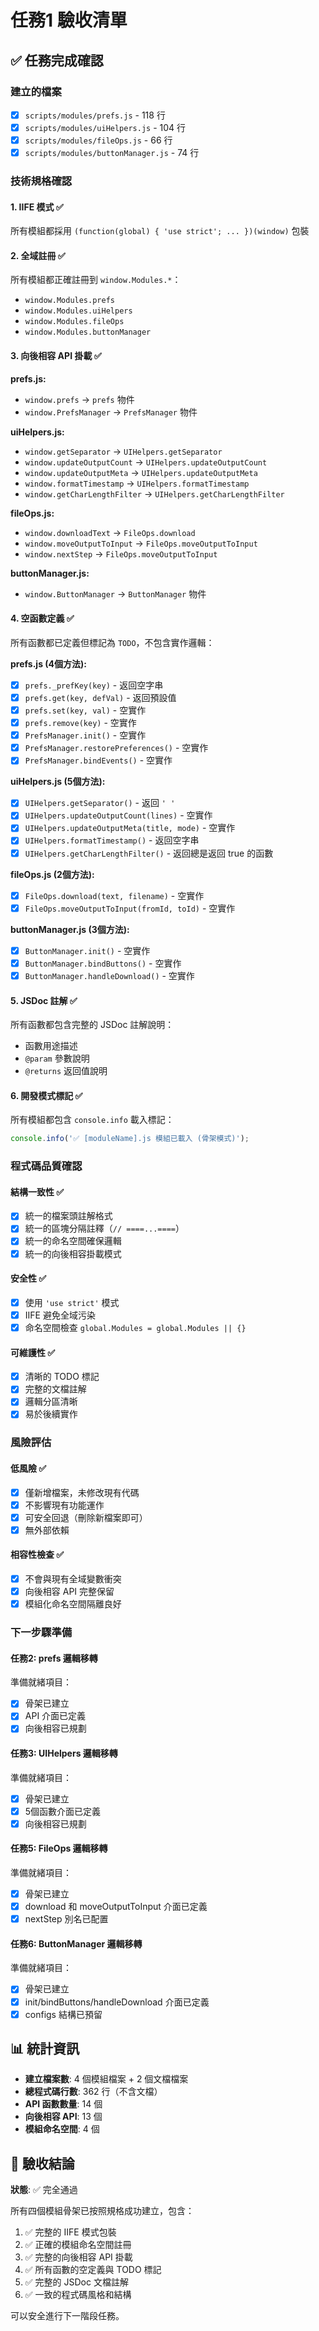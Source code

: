 # 任務1 驗收清單

## ✅ 任務完成確認

### 建立的檔案
- [x] `scripts/modules/prefs.js` - 118 行
- [x] `scripts/modules/uiHelpers.js` - 104 行  
- [x] `scripts/modules/fileOps.js` - 66 行
- [x] `scripts/modules/buttonManager.js` - 74 行

### 技術規格確認

#### 1. IIFE 模式 ✅
所有模組都採用 `(function(global) { 'use strict'; ... })(window)` 包裝

#### 2. 全域註冊 ✅
所有模組都正確註冊到 `window.Modules.*`：
- `window.Modules.prefs`
- `window.Modules.uiHelpers`
- `window.Modules.fileOps`
- `window.Modules.buttonManager`

#### 3. 向後相容 API 掛載 ✅

**prefs.js:**
- `window.prefs` → `prefs` 物件
- `window.PrefsManager` → `PrefsManager` 物件

**uiHelpers.js:**
- `window.getSeparator` → `UIHelpers.getSeparator`
- `window.updateOutputCount` → `UIHelpers.updateOutputCount`
- `window.updateOutputMeta` → `UIHelpers.updateOutputMeta`
- `window.formatTimestamp` → `UIHelpers.formatTimestamp`
- `window.getCharLengthFilter` → `UIHelpers.getCharLengthFilter`

**fileOps.js:**
- `window.downloadText` → `FileOps.download`
- `window.moveOutputToInput` → `FileOps.moveOutputToInput`
- `window.nextStep` → `FileOps.moveOutputToInput`

**buttonManager.js:**
- `window.ButtonManager` → `ButtonManager` 物件

#### 4. 空函數定義 ✅
所有函數都已定義但標記為 `TODO`，不包含實作邏輯：

**prefs.js (4個方法):**
- [x] `prefs._prefKey(key)` - 返回空字串
- [x] `prefs.get(key, defVal)` - 返回預設值
- [x] `prefs.set(key, val)` - 空實作
- [x] `prefs.remove(key)` - 空實作
- [x] `PrefsManager.init()` - 空實作
- [x] `PrefsManager.restorePreferences()` - 空實作
- [x] `PrefsManager.bindEvents()` - 空實作

**uiHelpers.js (5個方法):**
- [x] `UIHelpers.getSeparator()` - 返回 `' '`
- [x] `UIHelpers.updateOutputCount(lines)` - 空實作
- [x] `UIHelpers.updateOutputMeta(title, mode)` - 空實作
- [x] `UIHelpers.formatTimestamp()` - 返回空字串
- [x] `UIHelpers.getCharLengthFilter()` - 返回總是返回 true 的函數

**fileOps.js (2個方法):**
- [x] `FileOps.download(text, filename)` - 空實作
- [x] `FileOps.moveOutputToInput(fromId, toId)` - 空實作

**buttonManager.js (3個方法):**
- [x] `ButtonManager.init()` - 空實作
- [x] `ButtonManager.bindButtons()` - 空實作
- [x] `ButtonManager.handleDownload()` - 空實作

#### 5. JSDoc 註解 ✅
所有函數都包含完整的 JSDoc 註解說明：
- 函數用途描述
- `@param` 參數說明
- `@returns` 返回值說明

#### 6. 開發模式標記 ✅
所有模組都包含 `console.info` 載入標記：
```javascript
console.info('✅ [moduleName].js 模組已載入 (骨架模式)');
```

### 程式碼品質確認

#### 結構一致性 ✅
- [x] 統一的檔案頭註解格式
- [x] 統一的區塊分隔註釋（`// ====...====`）
- [x] 統一的命名空間確保邏輯
- [x] 統一的向後相容掛載模式

#### 安全性 ✅
- [x] 使用 `'use strict'` 模式
- [x] IIFE 避免全域污染
- [x] 命名空間檢查 `global.Modules = global.Modules || {}`

#### 可維護性 ✅
- [x] 清晰的 TODO 標記
- [x] 完整的文檔註解
- [x] 邏輯分區清晰
- [x] 易於後續實作

### 風險評估

#### 低風險 ✅
- [x] 僅新增檔案，未修改現有代碼
- [x] 不影響現有功能運作
- [x] 可安全回退（刪除新檔案即可）
- [x] 無外部依賴

#### 相容性檢查 ✅
- [x] 不會與現有全域變數衝突
- [x] 向後相容 API 完整保留
- [x] 模組化命名空間隔離良好

### 下一步驟準備

#### 任務2: prefs 邏輯移轉
準備就緒項目：
- [x] 骨架已建立
- [x] API 介面已定義
- [x] 向後相容已規劃

#### 任務3: UIHelpers 邏輯移轉  
準備就緒項目：
- [x] 骨架已建立
- [x] 5個函數介面已定義
- [x] 向後相容已規劃

#### 任務5: FileOps 邏輯移轉
準備就緒項目：
- [x] 骨架已建立
- [x] download 和 moveOutputToInput 介面已定義
- [x] nextStep 別名已配置

#### 任務6: ButtonManager 邏輯移轉
準備就緒項目：
- [x] 骨架已建立  
- [x] init/bindButtons/handleDownload 介面已定義
- [x] configs 結構已預留

## 📊 統計資訊

- **建立檔案數**: 4 個模組檔案 + 2 個文檔檔案
- **總程式碼行數**: 362 行（不含文檔）
- **API 函數數量**: 14 個
- **向後相容 API**: 13 個
- **模組命名空間**: 4 個

## 🎯 驗收結論

**狀態**: ✅ 完全通過

所有四個模組骨架已按照規格成功建立，包含：
1. ✅ 完整的 IIFE 模式包裝
2. ✅ 正確的模組命名空間註冊
3. ✅ 完整的向後相容 API 掛載
4. ✅ 所有函數的空定義與 TODO 標記
5. ✅ 完整的 JSDoc 文檔註解
6. ✅ 一致的程式碼風格和結構

可以安全進行下一階段任務。
